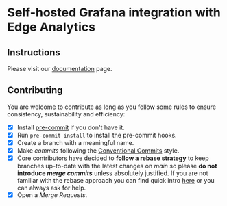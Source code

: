 # Self-hosted Grafana integration with Edge Analytics

## Instructions

Please visit our
[documentation](https://system73.github.io/edge-analytics-grafana-setup/docs/) page.

## Contributing

You are welcome to contribute as long as you follow some rules to ensure consistency, sustainability
and efficiency:

* [x] Install [pre-commit][pre-commit-install] if you don't have it.
* [x] Run `pre-commit install` to install the pre-commit hooks.
* [x] Create a branch with a meaningful name.
* [x] Make *commits* following the [Conventional Commits][conv-commits] style.
* [x] Core contributors have decided to **follow a rebase strategy** to keep branches up-to-date
  with the latest changes on *main* so please **do not introduce *merge commits*** unless absolutely
  justified. If you are not familiar with the rebase approach you can find quick intro
  [here][how-to-rebase] or you can always ask for help.
* [x] Open a *Merge Requests*.

[conv-commits]: https://www.conventionalcommits.org/en/v1.0.0/
[how-to-rebase]: https://www.atlassian.com/git/tutorials/merging-vs-rebasing
[pre-commit-install]: https://pre-commit.com/#installation
